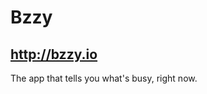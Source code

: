 Bzzy
===== 

http://bzzy.io
-------------------------

The app that tells you what's busy, right now.
